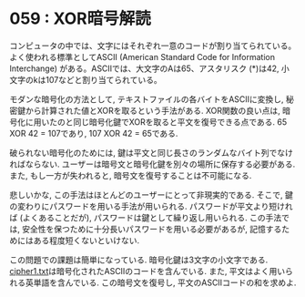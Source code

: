 # 059 : XOR暗号解読

コンピュータの中では、文字にはそれぞれ一意のコードが割り当てられている。よく使われる標準としてASCII (American Standard Code for Information Interchange) がある。ASCIIでは、大文字のAは65、アスタリスク (\*)は42, 小文字のkは107などと割り当てられている。

モダンな暗号化の方法として, テキストファイルの各バイトをASCIIに変換し, 秘密鍵から計算された値とXORを取るという手法がある. XOR関数の良い点は, 暗号化に用いたのと同じ暗号化鍵でXORを取ると平文を復号できる点である. 65 XOR 42 = 107であり, 107 XOR 42 = 65である.

破られない暗号化のためには, 鍵は平文と同じ長さのランダムなバイト列でなければならない. ユーザーは暗号文と暗号化鍵を別々の場所に保存する必要がある. また, もし一方が失われると, 暗号文を復号することは不可能になる.

悲しいかな, この手法はほとんどのユーザーにとって非現実的である. そこで, 鍵の変わりにパスワードを用いる手法が用いられる. パスワードが平文より短ければ (よくあることだが), パスワードは鍵として繰り返し用いられる. この手法では, 安全性を保つために十分長いパスワードを用いる必要があるが, 記憶するためにはある程度短くないといけない.

この問題での課題は簡単になっている. 暗号化鍵は3文字の小文字である. [cipher1.txt](https://projecteuler.net/project/resources/p059\_cipher.txt)は暗号化されたASCIIのコードを含んでいる. また, 平文はよく用いられる英単語を含んでいる. この暗号文を復号し, 平文のASCIIコードの和を求めよ.
